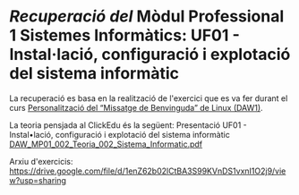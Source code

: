 # *Recuperació del* **Mòdul Professional 1 Sistemes Informàtics: UF01 - Instal·lació, configuració i explotació del sistema informàtic**

La recuperació es basa en la realització de l'exercici que es va fer durant el curs
[Personalització del “Missatge de Benvinguda” de Linux (DAW1)](https://joanpardo.home.blog/personalitzacio-del-missatge-de-benvinguda-de-linux-daw1/). 

La teoria pensjada al ClickEdu és la següent:
Presentació UF01 - Instal•lació, configuració i explotació del sistema informàtic
[DAW_MP01_002_Teoria_002_Sistema_Informatic.pdf](https://drive.google.com/open?id=1CLGaEPeCsEpaSocV8MWO9N0kjwqXVRKM)

Arxiu d'exercicis:  https://drive.google.com/file/d/1enZ62b02lCtBA3S99KVnDS1vxnI1O2j9/view?usp=sharing
